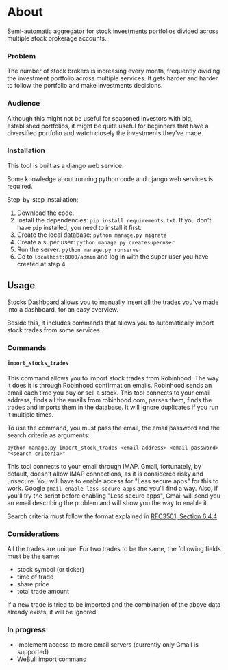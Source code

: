 # About
Semi-automatic aggregator for stock investments portfolios divided across multiple stock brokerage accounts.

### Problem
The number of stock brokers is increasing every month, 
frequently dividing the investment portfolio across multiple services.
It gets harder and harder to follow the portfolio and make investments decisions.

### Audience
Although this might not be useful for seasoned investors with big, established portfolios,
it might be quite useful for beginners that have a diversified portfolio
and watch closely the investments they've made.

### Installation
This tool is built as a django web service.

Some knowledge about running python code and django web services is required.

Step-by-step installation:
1. Download the code. 
2. Install the dependencies: `pip install requirements.txt`. If you don't have `pip` installed, you need to install it first.
3. Create the local database: `python manage.py migrate`
4. Create a super user: `python manage.py createsuperuser`
5. Run the server: `python manage.py runserver`
6. Go to `localhost:8000/admin` and log in with the super user you have created at step 4.

## Usage
Stocks Dashboard allows you to manually insert all the trades you've made into a dashboard, for an easy overview.

Beside this, it includes commands that allows you to automatically import stock trades from some services.

### Commands
#### `import_stocks_trades` 
This command allows you to import stock trades from Robinhood.
The way it does it is through Robinhood confirmation emails.
Robinhood sends an email each time you buy or sell a stock.
This tool connects to your email address, finds all the emails from robinhood.com, parses them,
finds the trades and imports them in the database. It will ignore duplicates if you run it multiple times.

To use the command, you must pass the email, the email password and the search criteria as arguments:

`python manage.py import_stock_trades <email address> <email password> "<search criteria>"`

This tool connects to your email through IMAP. Gmail, fortunately, by default, doesn't allow IMAP connections,
as it is considered risky and unsecure. You will have to enable access for "Less secure apps" for this to work.
Google `gmail enable less secure apps` and you'll find a way. Also, if you'll try the script before
enabling "Less secure apps", Gmail will send you an email describing the problem and will show you the way to enable it.

Search criteria must follow the format explained in [RFC3501, Section 6.4.4](https://tools.ietf.org/html/rfc3501#section-6.4.4)

### Considerations
All the trades are unique. For two trades to be the same, the following fields must be the same:
- stock symbol (or ticker)
- time of trade
- share price
- total trade amount

If a new trade is tried to be imported and the combination of the above data already exists, it will be ignored. 

### In progress
- Implement access to more email servers (currently only Gmail is supported) 
- WeBull import command